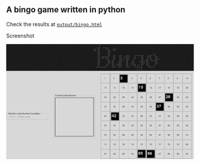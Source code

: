 ## A bingo game written in python


Check the results at [`output/bingo.html`](output/bingo.html)

Screenshot

![snapshot](snapshot1.png)

